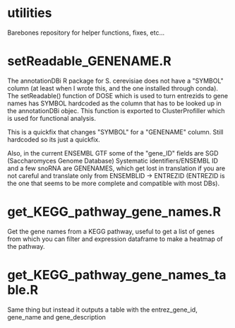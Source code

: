 # utilities

Barebones repository for helper functions, fixes, etc...

# setReadable_GENENAME.R
The annotationDBi R package for S. cerevisiae does not have a "SYMBOL" column (at least when I wrote this, and the one installed through conda). The setReadable() function of DOSE which is used to turn entrezids to gene names has SYMBOL hardcoded as the column that has to be looked up in the annotationDBi objec. This function is exported to ClusterProfiller which is used for functional analysis. 

This is a quickfix that changes "SYMBOL" for a "GENENAME" column. Still hardcoded so its just a quickfix.

Also, in the current ENSEMBL GTF some of the "gene_ID" fields are SGD (Saccharomyces Genome Database) Systematic identifiers/ENSEMBL ID and a few snoRNA are GENENAMES, which get lost in translation if you are not careful and translate only from ENSEMBLID -> ENTREZID (ENTREZID is the one that seems to be more complete and compatible with most DBs).

# get_KEGG_pathway_gene_names.R
Get the gene names from a KEGG pathway, useful to get a list of genes from which you can filter and expression dataframe to make a heatmap of the pathway.

# get_KEGG_pathway_gene_names_table.R
Same thing but instead it outputs a table with the entrez_gene_id, gene_name and gene_description
